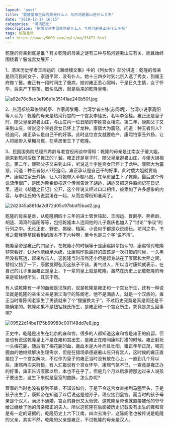 ```yaml
---
layout: "post"
title: "乾隆皇帝生母究竟是什么人 与热河避暑山庄什么关系"
date: "2018-12-17 16:15"
categories: "明清历史"
description: "乾隆皇帝生母究竟是什么人 与热河避暑山庄什么关系"
tags: 乾隆皇帝
url: https://www.y5000.com/zgls/mq/33872.html
---
```






乾隆的母亲到底是谁？有关乾隆的母亲之谜有三种与热河避暑山庄有关，而且始终围绕着丫鬟或宫女展开：

1、清末历史学者王闿运的《湘绮楼文集》中的《列女传》部分讲道：乾隆的母亲是热河民间女子，家道平常，没有仆人。她十三四岁时到北京入选了秀女，到雍王府做丫鬟。雍正有一段时间生了重病，她对雍正悉心照料，于是日久生情，女子怀孕，后来产下男孩，取名弘历，就是后来的乾隆皇帝。

![a92e76c8ec3e196e1e35141ae240b50f.jpg](https://img.y5000.com/uploads/allimg/180930/a92e76c8ec3e196e1e35141ae240b50f.jpg)

2、热河都统幕僚冒鹤亭、作家周黎庵、台湾学者庄练(苏同炳)、台湾小说家高阳等人认为：乾隆的母亲是热河行宫的一个宫女李佳氏，名叫李金桂。雍正还是皇子时，随父皇至避暑山庄，与山庄内一位丑陋的李姓宫女相恋。第二年，康熙父子又来到山庄，听说这个李姓宫女已怀上了龙种。康熙大为震怒，问道：种玉者何人?经追问，雍正承认是自己干的好事。此时这位宫女就要临产，康熙怕家丑外扬，让人将她带入草棚马厩，在草房里生下了乾隆。

3、民国国务院总理熊希龄与老宫役闲谈中得知：乾隆的母亲是江南女子傻大姐，她来到热河后做了雍正的丫鬟。雍正还是皇子时，随父皇至避暑山庄，与傻大姐相恋。第二年，康熙父子又来到山庄，听说这个李姓宫女已怀上了龙种。康熙大为震怒，问道：种玉者何人?经追问，雍正承认是自己干的好事。此时傻大姐就要临产，康熙怕家丑外扬，让人将她带入草棚马厩，在草房里生下了乾隆。最后这个传说流传很广，是因为熊希龄把这个传闻告诉了胡适，胡适又把这件趣闻记在日记里，通过《胡适之日记》公开，这个传说又经过口口相传，被添加了许多想象的内容，与李佳氏的传说混淆在一起，从而变得街知巷闻了。

![2d2345a881da2df72d05c97bbdf5bad2.jpg](https://img.y5000.com/uploads/allimg/180930/2d2345a881da2df72d05c97bbdf5bad2.jpg)

乾隆的母亲是谁，从乾隆朝四十三年的进士管世铭起、王闿运、冒鹤亭、熊希龄、胡适、湾湾的高阳等等，包括乾隆本人连同他的儿子嘉庆也加入了“讨论”“争议”的行列之中。无论正史、野史、揭秘、档案、小说似乎都是众说纷纭。坊间之中，书堆之籍我等草民看到的版本不下六种啊，至今也是三个字“说不清”。

乾隆皇帝是雍正的四皇子，在乾隆小的时候等于是康熙隔辈指认的，康熙帝对乾隆非常看好，认为他能继承大统，让康熙印象最好的应该是一次打猎的时候，一头黑熊没有死透，起来攻击人，这乾隆当时虽然还小但是起身站在了康熙和大熊之间，替祖父挡了一下，康熙觉得弘历这孩子不错，勇气过人，所以当时康熙就表示，在自己的儿子里面雍正是皇上，下一辈的皇上就是乾隆。虽然在历史上记载乾隆的母亲是钮钴禄所生，其实不然。

有人说乾隆有一半的血统是汉族的，说是乾隆是雍正和一个宫女所生，还有一种说法就是乾隆的亲生父亲是浙江海宁的陈阁老，他不是满族人，就是一个汉族的。雍正当时看陈阁老家生了男孩就来了个“狸猫换太子”，不过历史究竟是真是假还是不能确定的。乾隆如果不是钮钴禄氏所生，是雍正和一个宫女所生，究竟是怎么回事呢?

![09522d14be1175b69989c001148dd7e8.jpg](https://img.y5000.com/uploads/allimg/180930/09522d14be1175b69989c001148dd7e8.jpg)

正史中，乾隆是出生在北京的雍和宫，很多的人都知道这雍和宫是雍正的府邸，但是也有说这乾隆皇上不是在雍和宫出生，是雍正在陪同康熙打猎的时候，雍正射死一头梅花鹿，随后喝了梅花鹿的血，鹿血本是大补而且壮阳，雍正年华正茂，喝完鹿血的他继续解决生理需求，但是在猎场承德避暑山庄只有宫人，这时候的雍正直接拉了一个宫女解决，不过作为皇子的雍正当时没有放在心上，一直到几个月以后，康熙再次来狩猎，有人汇报说有个宫女怀孕，康熙气氛不已，一查竟是雍正办的好事，雍正告诉康熙以后，本也不在乎了，但是几个月以后承德那边过来人说孩子要出生，这生下来就是皇室的血脉，怎么办呢?

管事的当时也没有接到圣旨，不知该如何，于是下令这宫女直接到马圈里头，于是孩子出生了，康熙帝在知道了以后说这是他孙子，理应接到皇宫。而当时的孩子母亲是个汉人，满汉不通婚，宫女的身份又太低微，这乾隆皇帝也就直接被他的爷爷给过继给了他的母亲雍正的夫人。所以这乾隆在后面被历史记载没有出生的雍和宫是有一定的证据的。乾隆历史上六下江南，四次去海宁，这陈阁老也被传说是乾隆的父亲，其实不然，乾隆的父亲是雍正，不过乾隆的母亲是汉人。
